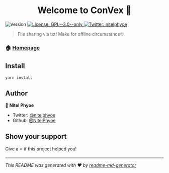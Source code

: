 <h1 align="center">Welcome to ConVex 👋</h1>
<p>
  <img alt="Version" src="https://img.shields.io/badge/version-0.0.1-blue.svg?cacheSeconds=2592000" />
  <a href="#" target="_blank">
    <img alt="License: GPL--3.0--only" src="https://img.shields.io/badge/License-GPL--3.0--only-yellow.svg" />
  </a>
  <a href="https://twitter.com/nitelphyoe" target="_blank">
    <img alt="Twitter: nitelphyoe" src="https://img.shields.io/twitter/follow/nitelphyoe.svg?style=social" />
  </a>
</p>

> File sharing via txt! Make for offline circumstance🙄

### 🏠 [Homepage](https://nitelphyoe.github.io/ConVex/)

## Install

```sh
yarn install
```

## Author

👤 **Nitel Phyoe**

* Twitter: [@nitelphyoe](https://twitter.com/nitelphyoe)
* Github: [@NitelPhyoe](https://github.com/NitelPhyoe)

## Show your support

Give a ⭐️ if this project helped you!

***
_This README was generated with ❤️ by [readme-md-generator](https://github.com/kefranabg/readme-md-generator)_